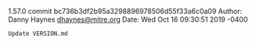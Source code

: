 1.57.0
commit bc736b3df2b95a3298896978506d55f33a6c0a09
Author: Danny Haynes <dhaynes@mitre.org>
Date:   Wed Oct 16 09:30:51 2019 -0400

    Update VERSION.md
